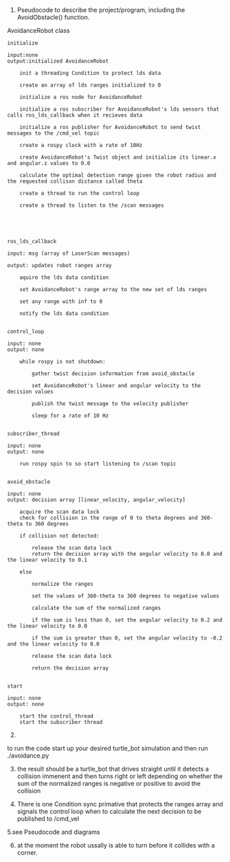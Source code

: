 
1. Pseudocode to describe the project/program, including the AvoidObstacle() function.

AvoidanceRobot class

    initialize
            
    input:none
    output:initialized AvoidanceRobot
            
        init a threading Condition to protect lds data
                
        create an array of lds ranges initialized to 0
                
        initialize a ros node for AvoidanceRobot
                
        initialize a ros subscriber for AvoidanceRobot's lds sensors that calls ros_lds_callback when it recieves data
        
        initialize a ros publisher for AvoidanceRobot to send twist messages to the /cmd_vel topic

        create a rospy clock with a rate of 10Hz		
                
        create AvoidanceRobot's Twist object and initialize its linear.x and angular.z values to 0.0

        calculate the optimal detection range given the robot radius and the requested collison distance called theta

        create a thread to run the control loop

        create a thread to listen to the /scan messages





    ros_lds_callback

    input: msg (array of LaserScan messages)

    output: updates robot ranges array

        aquire the lds data condition

        set AvoidanceRobot's range array to the new set of lds ranges
        
        set any range with inf to 0
       
        notify the lds data condition
    

    control_loop

    input: none
    output: none

        while rospy is not shutdown:

            gather twist decision information from avoid_obstacle

            set AvoidanceRobot's linear and angular velocity to the decision values

            publish the twist message to the velocity publisher
            
            sleep for a rate of 10 Hz


    subscriber_thread

    input: none
    output: none

        run rospy spin to so start listening to /scan topic


    avoid_obstacle

    input: none
    output: decision array [linear_velocity, angular_velocity]

        acquire the scan data lock
        check for collision in the range of 0 to theta degrees and 360-theta to 360 degrees

        if collision not detected:

            release the scan data lock
            return the decision array with the angular velocity to 0.0 and the linear velocity to 0.1

        else

            normalize the ranges

            set the values of 360-theta to 360 degrees to negative values

            calculate the sum of the normalized ranges

            if the sum is less than 0, set the angular velocity to 0.2 and the linear velocity to 0.0

            if the sum is greater than 0, set the angular velocity to -0.2 and the linear velocity to 0.0

            release the scan data lock

            return the decision array


    start

    input: none
    output: none

        start the control_thread
        start the subscriber thread

2.
to run the code start up your desired turtle_bot simulation and then run ./avoidance.py

3. the result should be a turtle_bot that drives straight until it detects a collision immenent and then turns right or left depending on
whether the sum of the normalized ranges is negative or positive to avoid the collision

4. There is one Condition sync primative that protects the ranges array and signals the control loop when to calculate the next decision to be published to
/cmd_vel

5.see Pseudocode and diagrams

6. at the moment the robot ussally is able to turn before it collides with a corner.


